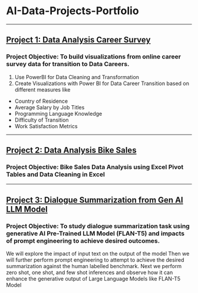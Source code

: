 # AI-Data-Projects-Portfolio
---
## [Project 1: Data Analysis Career Survey](https://github.com/NehaSharmaProjectPortfolio/DataAnalysis_CareerSurvey)
### Project Objective: To build visualizations from online career survey data for transition to Data Careers.
1. Use PowerBI for Data Cleaning and Transformation
2. Create Visualizations with Power BI for Data Career Transition based on different measures like
  * Country of Residence
  * Average Salary by Job Titles
  * Programming Language Knowledge
  * Difficulty of Transition
  * Work Satisfaction Metrics
---
## [Project 2: Data Analysis Bike Sales](https://github.com/NehaSharmaProjectPortfolio/DataAnalysis_BikeSales)
### Project Objective: Bike Sales Data Analysis using Excel Pivot Tables and Data Cleaning in Excel
---
## [Project 3: Dialogue Summarization from Gen AI LLM Model](https://github.com/NehaSharmaProjectPortfolio/GenAI)
### Project Objective: To study dialogue summarization task using generative AI Pre-Trained LLM Model (FLAN-T5) and impacts of prompt engineering to achieve desired outcomes.
We will explore the impact of input text on the output of the model
Then we will further perform prompt engineering to attempt to achieve the desired summarization against the human labelled benchmark.
Next we perform zero shot, one shot, and few shot inferences and observe how it can enhance the generative output of Large Language Models like FLAN-T5 Model
